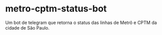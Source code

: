 # metro-cptm-status-bot
Um bot de telegram que retorna o status das linhas de Metrô e CPTM da cidade de São Paulo.
